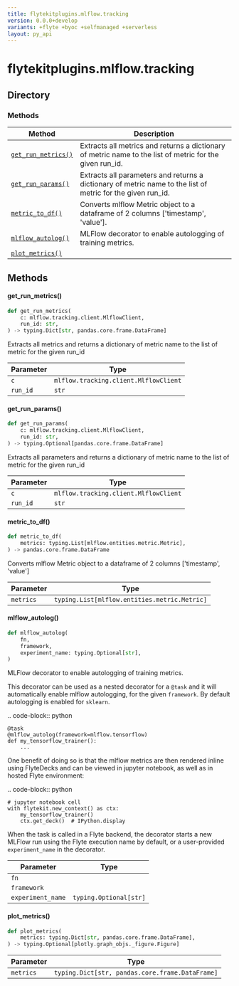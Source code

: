 ```yaml
---
title: flytekitplugins.mlflow.tracking
version: 0.0.0+develop
variants: +flyte +byoc +selfmanaged +serverless
layout: py_api
---
```


# flytekitplugins.mlflow.tracking

## Directory

### Methods

| Method | Description |
|-|-|
| [`get_run_metrics()`](#get_run_metrics) | Extracts all metrics and returns a dictionary of metric name to the list of metric for the given run_id. |
| [`get_run_params()`](#get_run_params) | Extracts all parameters and returns a dictionary of metric name to the list of metric for the given run_id. |
| [`metric_to_df()`](#metric_to_df) | Converts mlflow Metric object to a dataframe of 2 columns ['timestamp', 'value']. |
| [`mlflow_autolog()`](#mlflow_autolog) | MLFlow decorator to enable autologging of training metrics. |
| [`plot_metrics()`](#plot_metrics) |  |


## Methods

#### get_run_metrics()

```python
def get_run_metrics(
    c: mlflow.tracking.client.MlflowClient,
    run_id: str,
) -> typing.Dict[str, pandas.core.frame.DataFrame]
```
Extracts all metrics and returns a dictionary of metric name to the list of metric for the given run_id


| Parameter | Type |
|-|-|
| `c` | `mlflow.tracking.client.MlflowClient` |
| `run_id` | `str` |

#### get_run_params()

```python
def get_run_params(
    c: mlflow.tracking.client.MlflowClient,
    run_id: str,
) -> typing.Optional[pandas.core.frame.DataFrame]
```
Extracts all parameters and returns a dictionary of metric name to the list of metric for the given run_id


| Parameter | Type |
|-|-|
| `c` | `mlflow.tracking.client.MlflowClient` |
| `run_id` | `str` |

#### metric_to_df()

```python
def metric_to_df(
    metrics: typing.List[mlflow.entities.metric.Metric],
) -> pandas.core.frame.DataFrame
```
Converts mlflow Metric object to a dataframe of 2 columns ['timestamp', 'value']


| Parameter | Type |
|-|-|
| `metrics` | `typing.List[mlflow.entities.metric.Metric]` |

#### mlflow_autolog()

```python
def mlflow_autolog(
    fn,
    framework,
    experiment_name: typing.Optional[str],
)
```
MLFlow decorator to enable autologging of training metrics.

This decorator can be used as a nested decorator for a ``@task`` and it will automatically enable mlflow autologging,
for the given ``framework``. By default autologging is enabled for ``sklearn``.

.. code-block:: python

    @task
    @mlflow_autolog(framework=mlflow.tensorflow)
    def my_tensorflow_trainer():
        ...

One benefit of doing so is that the mlflow metrics are then rendered inline using FlyteDecks and can be viewed
in jupyter notebook, as well as in hosted Flyte environment:

.. code-block:: python

    # jupyter notebook cell
    with flytekit.new_context() as ctx:
        my_tensorflow_trainer()
        ctx.get_deck()  # IPython.display

When the task is called in a Flyte backend, the decorator starts a new MLFlow run using the Flyte execution name
by default, or a user-provided ``experiment_name`` in the decorator.



| Parameter | Type |
|-|-|
| `fn` |  |
| `framework` |  |
| `experiment_name` | `typing.Optional[str]` |

#### plot_metrics()

```python
def plot_metrics(
    metrics: typing.Dict[str, pandas.core.frame.DataFrame],
) -> typing.Optional[plotly.graph_objs._figure.Figure]
```
| Parameter | Type |
|-|-|
| `metrics` | `typing.Dict[str, pandas.core.frame.DataFrame]` |


